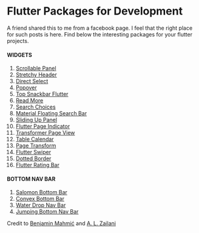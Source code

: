 # Flutter Packages for Development


A friend shared this to me from a facebook page. I feel that the right place for such posts is here. Find below the interesting packages for your flutter projects.


<h4>WIDGETS</h4>

<ol>

  <li>
    <a href="https://pub.dev/packages/scrollable_panel"> Scrollable Panel</a>
  </li>
  
  <li>
    <a href=https://pub.dev/packages/stretchy_header>Stretchy Header</a>
  </li>
  
  <li>
    <a href=https://pub.dev/packages/direct_select>Direct Select</a>
  </li>
  
  <li>
    <a href=https://pub.dev/packages/popover>Popover</a>
  </li>
  
  <li>
    <a href=https://pub.dev/packages/top_snackbar_flutter>Top Snackbar Flutter</a>
  </li>
  
  <li>
    <a href=https://pub.dev/packages/readmore>Read More</a>
  </li>
  
  <li>
    <a href=https://pub.dev/packages/search_choices>Search Choices</a>
  </li>
  
  <li>
    <a href=https://pub.dev/packages/material_floating_search_bar>Material Floating Search Bar</a>
  </li>
  
  <li>
    <a href=https://pub.dev/packages/sliding_up_panel>Sliding Up Panel</a>
  </li>
  
  <li>
    <a href=https://pub.dev/packages/flutter_page_indicator>Flutter Page Indicator</a>
  </li>
  
  <li>
    <a href=https://pub.dev/packages/transformer_page_view>Transformer Page View</a>
  </li>
  
  <li>
    <a href=https://pub.dev/packages/table_calendar>Table Calendar</a>
  </li>
  
  <li>
    <a href=https://pub.dev/packages/page_transition>Page Transform</a>
  </li>
  
  <li>
    <a href=https://pub.dev/packages/flutter_swiper>Flutter Swiper</a>
  </li>
  
  <li>
    <a href=https://pub.dev/packages/dotted_border>Dotted Border</a>
  </li>
  
  <li>
    <a href=https://pub.dev/packages/flutter_rating_bar>Flutter Rating Bar</a>
  </li>
</ol>
  
<h4>BOTTOM NAV BAR</h4>
  
<ol>
  <li>
   <a href=https://pub.dev/packages/salomon_bottom_bar>Salomon Bottom Bar</a>
  </li>
   
  <li>
    <a href=https://pub.dev/packages/convex_bottom_bar>Convex Bottom Bar</a>
  </li>
  
  <li>
    <a href=https://pub.dev/packages/water_drop_nav_bar>Water Drop Nav Bar</a>
  </li>
  
  <li>
    <a href=https://pub.dev/packages/jumping_bottom_nav_bar>Jumping Bottom Nav Bar</a>
  </li>
  
</ol>
  
  
Credit to <a href="https://github.com/BenjaminMahmic" target="_blank">Benjamin Mahmić</a> and <a href=https://github.com/devpsys>A. L. Zailani</a>
